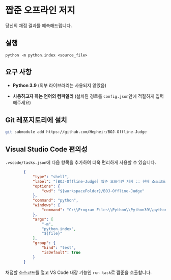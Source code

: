 # 짭준 오프라인 저지

당신의 채점 결과를 예측해드립니다.

## 실행

```shell
python -m python.index <source_file>
```

## 요구 사항

* **Python 3.9** (외부 라이브러리는 사용되지 않았음)

* **사용하고자 하는 언어의 컴파일러** (설치된 경로를 `config.json`안에 적절하게 입력해주세요)

## Git 레포지토리에 설치

```bash
git submodule add https://github.com/Hepheir/BOJ-Offline-Judge
```

## Visual Studio Code 편의성

`.vscode/tasks.json`에 다음 항목을 추가하여 더욱 편리하게 사용할 수 있습니다.

```json
        {
            "type": "shell",
            "label": "[BOJ-Offline-Judge] 짭준 오프라인 저지 :: 현재 소스코드 간채점",
            "options": {
                "cwd": "${workspaceFolder}/BOJ-Offline-Judge"
            },
            "command": "python",
            "windows": {
                "command": "C:\\Program Files\\Python\\Python39\\python.exe",
            },
            "args": [
                "-m",
                "python.index",
                "${file}"
            ],
            "group": {
                "kind": "test",
                "isDefault": true
            }
        }
```

채점할 소스코드를 열고 VS Code 내장 기능인 `run task`로 짭준을 호출합니다.
